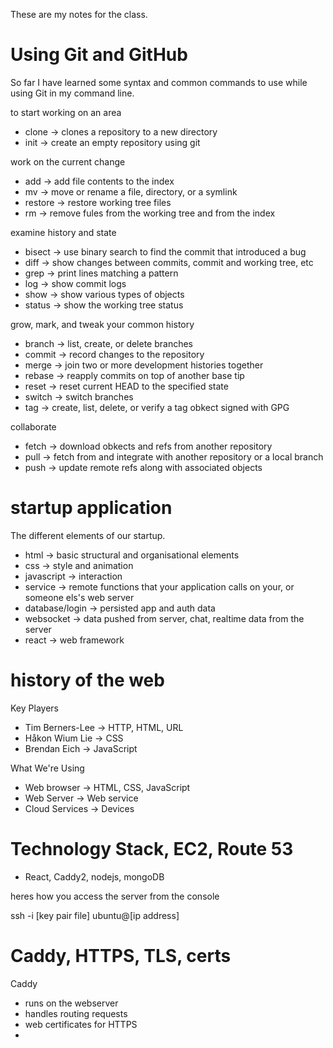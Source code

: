 These are my notes for the class.

# Using Git and GitHub
So far I have learned some syntax and common commands to use while using Git in my command line.

to start working on an area
- clone -> clones a repository to a new directory
- init -> create an empty repository using git

work on the current change
- add -> add file contents to the index
- mv -> move or rename a file, directory, or a symlink
- restore -> restore working tree files
- rm -> remove fules from the working tree and from the index

examine history and state
- bisect -> use binary search to find the commit that introduced a bug
- diff -> show changes between commits, commit and working tree, etc
- grep -> print lines matching a pattern
- log -> show commit logs
- show -> show various types of objects
- status -> show the working tree status

grow, mark, and tweak your common history
- branch -> list, create, or delete branches
- commit -> record changes to the repository
- merge -> join two or more development histories together
- rebase -> reapply commits on top of another base tip
- reset -> reset current HEAD to the specified state
- switch -> switch branches
- tag -> create, list, delete, or verify a tag obkect signed with GPG

collaborate
- fetch -> download obkects and refs from another repository
- pull -> fetch from and integrate with another repository or a local branch
- push -> update remote refs along with associated objects

# startup application
The different elements of our startup.
- html -> basic structural and organisational elements
- css -> style and animation
- javascript -> interaction
- service -> remote functions that your application calls on your, or someone els's web server
- database/login -> persisted app and auth data
- websocket -> data pushed from server, chat, realtime data from the server
- react -> web framework

# history of the web
Key Players
- Tim Berners-Lee -> HTTP, HTML, URL
- Håkon Wium Lie -> CSS
- Brendan Eich -> JavaScript

What We're Using
- Web browser -> HTML, CSS, JavaScript
- Web Server -> Web service
- Cloud Services -> Devices

# Technology Stack, EC2, Route 53
- React, Caddy2, nodejs, mongoDB

heres how you access the server from the console

ssh -i [key pair file] ubuntu@[ip address]

# Caddy, HTTPS, TLS, certs
Caddy
- runs on the webserver
- handles routing requests
- web certificates for HTTPS
- 
